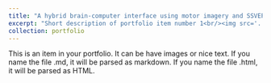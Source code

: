 ```yaml
---
title: "A hybrid brain-computer interface using motor imagery and SSVEP Based on convolutional neural network"
excerpt: "Short description of portfolio item number 1<br/><img src='../images/TSCNN.png' style='width: 50%; height: auto;'>"
collection: portfolio
---
```


This is an item in your portfolio. It can be have images or nice text. If you name the file .md, it will be parsed as markdown. If you name the file .html, it will be parsed as HTML. 
